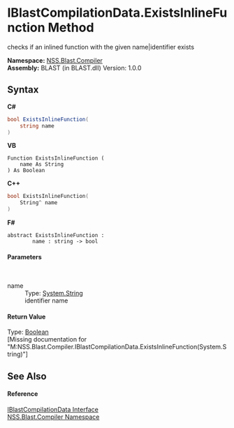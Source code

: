 # IBlastCompilationData.ExistsInlineFunction Method 
 

checks if an inlined function with the given name|identifier exists

**Namespace:**&nbsp;<a href="26a25caa-f50b-92ad-f15c-dbb9db1493ae.md">NSS.Blast.Compiler</a><br />**Assembly:**&nbsp;BLAST (in BLAST.dll) Version: 1.0.0

## Syntax

**C#**<br />
``` C#
bool ExistsInlineFunction(
	string name
)
```

**VB**<br />
``` VB
Function ExistsInlineFunction ( 
	name As String
) As Boolean
```

**C++**<br />
``` C++
bool ExistsInlineFunction(
	String^ name
)
```

**F#**<br />
``` F#
abstract ExistsInlineFunction : 
        name : string -> bool 

```


#### Parameters
&nbsp;<dl><dt>name</dt><dd>Type: <a href="https://docs.microsoft.com/dotnet/api/system.string" target="_blank" rel="noopener noreferrer">System.String</a><br />identifier name</dd></dl>

#### Return Value
Type: <a href="https://docs.microsoft.com/dotnet/api/system.boolean" target="_blank" rel="noopener noreferrer">Boolean</a><br />\[Missing <returns> documentation for "M:NSS.Blast.Compiler.IBlastCompilationData.ExistsInlineFunction(System.String)"\]

## See Also


#### Reference
<a href="d2afd70e-15cd-df6e-c1b9-6e1d3e9552bd.md">IBlastCompilationData Interface</a><br /><a href="26a25caa-f50b-92ad-f15c-dbb9db1493ae.md">NSS.Blast.Compiler Namespace</a><br />